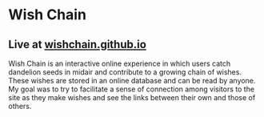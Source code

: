 # Wish Chain
## Live at [wishchain.github.io](https://wishchain.github.io/)
Wish Chain is an interactive online experience in which users catch dandelion seeds in midair and contribute to a growing chain of wishes. These wishes are stored in an online database and can be read by anyone. My goal was to try to facilitate a sense of connection among visitors to the site as they make wishes and see the links between their own and those of others.
